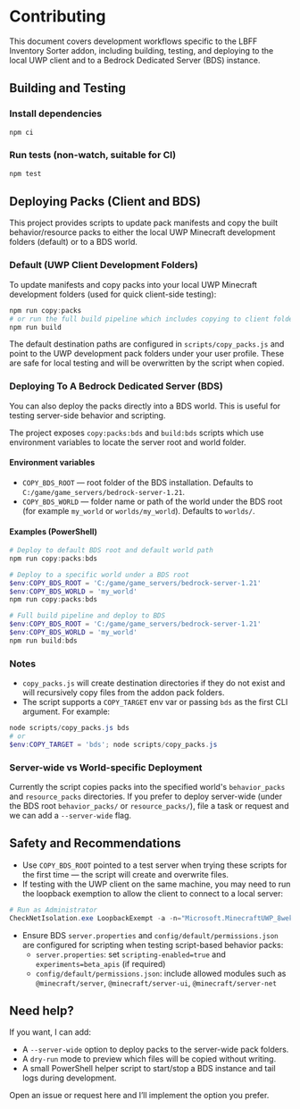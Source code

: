# Contributing

This document covers development workflows specific to the LBFF Inventory Sorter addon, including building, testing, and deploying to the local UWP client and to a Bedrock Dedicated Server (BDS) instance.

## Building and Testing

### Install dependencies

```powershell
npm ci
```

### Run tests (non-watch, suitable for CI)

```powershell
npm test
```

## Deploying Packs (Client and BDS)

This project provides scripts to update pack manifests and copy the built behavior/resource packs to either the local UWP Minecraft development folders (default) or to a BDS world.

### Default (UWP Client Development Folders)

To update manifests and copy packs into your local UWP Minecraft development folders (used for quick client-side testing):

```powershell
npm run copy:packs
# or run the full build pipeline which includes copying to client folders
npm run build
```

The default destination paths are configured in `scripts/copy_packs.js` and point to the UWP development pack folders under your user profile. These are safe for local testing and will be overwritten by the script when copied.

### Deploying To A Bedrock Dedicated Server (BDS)

You can also deploy the packs directly into a BDS world. This is useful for testing server-side behavior and scripting.

The project exposes `copy:packs:bds` and `build:bds` scripts which use environment variables to locate the server root and world folder.

#### Environment variables

- `COPY_BDS_ROOT` — root folder of the BDS installation. Defaults to `C:/game/game_servers/bedrock-server-1.21`.
- `COPY_BDS_WORLD` — folder name or path of the world under the BDS root (for example `my_world` or `worlds/my_world`). Defaults to `worlds/`.

#### Examples (PowerShell)

```powershell
# Deploy to default BDS root and default world path
npm run copy:packs:bds

# Deploy to a specific world under a BDS root
$env:COPY_BDS_ROOT = 'C:/game/game_servers/bedrock-server-1.21'
$env:COPY_BDS_WORLD = 'my_world'
npm run copy:packs:bds

# Full build pipeline and deploy to BDS
$env:COPY_BDS_ROOT = 'C:/game/game_servers/bedrock-server-1.21'
$env:COPY_BDS_WORLD = 'my_world'
npm run build:bds
```

### Notes

- `copy_packs.js` will create destination directories if they do not exist and will recursively copy files from the addon pack folders.
- The script supports a `COPY_TARGET` env var or passing `bds` as the first CLI argument. For example:

```powershell
node scripts/copy_packs.js bds
# or
$env:COPY_TARGET = 'bds'; node scripts/copy_packs.js
```

### Server-wide vs World-specific Deployment

Currently the script copies packs into the specified world's `behavior_packs` and `resource_packs` directories. If you prefer to deploy server-wide (under the BDS root `behavior_packs/` or `resource_packs/`), file a task or request and we can add a `--server-wide` flag.

## Safety and Recommendations

- Use `COPY_BDS_ROOT` pointed to a test server when trying these scripts for the first time — the script will create and overwrite files.
- If testing with the UWP client on the same machine, you may need to run the loopback exemption to allow the client to connect to a local server:

```powershell
# Run as Administrator
CheckNetIsolation.exe LoopbackExempt -a -n="Microsoft.MinecraftUWP_8wekyb3d8bbwe"
```

- Ensure BDS `server.properties` and `config/default/permissions.json` are configured for scripting when testing script-based behavior packs:
  - `server.properties`: set `scripting-enabled=true` and `experiments=beta_apis` (if required)
  - `config/default/permissions.json`: include allowed modules such as `@minecraft/server`, `@minecraft/server-ui`, `@minecraft/server-net`

## Need help?

If you want, I can add:

- A `--server-wide` option to deploy packs to the server-wide pack folders.
- A `dry-run` mode to preview which files will be copied without writing.
- A small PowerShell helper script to start/stop a BDS instance and tail logs during development.

Open an issue or request here and I’ll implement the option you prefer.
